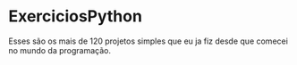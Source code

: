 # ExerciciosPython
 Esses são os mais de 120 projetos simples que eu ja fiz desde que comecei no mundo da programação.

